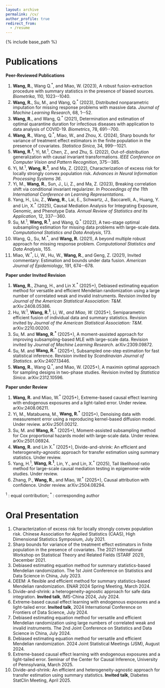 ```yaml
---
layout: archive
permalink: /cv/
author_profile: true
redirect_from:
  - /resume
---
```


{% include base_path %}


Publications
======
**Peer-Reviewed Publications**
1. **Wang, R.**, Wang Q.<sup>*</sup>, and Miao, W. (2023), A robust fusion-extraction procedure with summary statistics in the presence of biased sources. _Biometrika_, 110, 1023--1040.
2. **Wang, R.**, Su, M., and Wang, Q.<sup>*</sup> (2023), Distributed nonparametric imputation for missing response problems with massive data. _Journal of Machine Learning Research_, 68, 1--52.
3. **Wang, R.**, and Wang, Q.<sup>*</sup> (2021), Determination and estimation of optimal quarantine duration for infectious diseases with application to data analysis of COVID-19. _Biometrics_, 78, 691--700.
4. **Wang, R.**, Wang, Q.<sup>*</sup>, Miao, W., and Zhou, X. (2024), Sharp bounds for variance of treatment effect estimators in the finite population in the presence of covariates. _Statistica Sinica_, 34, 999--1021.
5. **Wang, R.<sup>1</sup>**, Yi, M.<sup>1</sup>, Chen, Z., and Zhu, S. (2022), Out-of-distribution generalization with causal invariant transformations. _IEEE Conference on Computer Vision and Pattern Recognition_, 375--385.
6. Yi, M.<sup>1</sup>, **Wang, R.<sup>1</sup>**, and Ma, Z. (2022), Characterization of excess risk for locally strongly convex population risk. _Advances in Neural Information Processing Systems 36_.
8. Yi, M., **Wang, R.**, Sun, J., Li, Z., and Ma, Z. (2023), Breaking correlation shift via conditional invariant regularizer. _In Proceedings of the 11th International Conference on Learning Representations_.
9. Yang, H., Liu, Z., **Wang, R.**, Lai, E., Schwartz, J., Baccarelli, A., Huang, Y. and Lin, X.<sup>*</sup> (2025), Causal Mediation Analysis for Integrating Exposure, Genomic, and Phenotype Data. _Annual Review of Statistics and Its Application_, 12, 337--360.
10. Su, M.<sup>1</sup>, **Wang, R.<sup>1</sup>**, and Wang, Q.<sup>*</sup> (2022), A two-stage optimal subsampling estimation for missing data problems with large-scale data. _Computational Statistics and Data Analysis_, 173.
11. Wang, Q., Su, M.<sup>*</sup>, and **Wang, R.** (2021), A beyond multiple robust approach for missing response problem. _Computational Statistics and Data Analysis_, 155.
12. Miao, W.<sup>*</sup>, Li, W., Hu, W., **Wang, R.**, and Geng, Z. (2021), Invited commentary: Estimation and bounds under data fusion. _American Journal of Epidemiology_, 191, 674--678.

**Paper under Invited Revision**
 1.	**Wang, R.**, Zhang, H., and Lin X.<sup>*</sup> (2025+), Debiased estimating equation method for versatile and efficient Mendelian randomization using a large number of correlated weak and invalid instruments. Revision invited by _Journal of the American Statistical Association: T&M_. arXiv:2408.05386.
 2. Hu, W.<sup>1</sup>, **Wang, R.<sup>1</sup>**, Li, W.<sup>*</sup>, and Miao, W.<sup>*</sup> (2025+), Semiparametric efficient fusion of individual data and summary statistics. Revision invited by _Journal of the American Statistical Association: T&M_. arXiv:2210.00200.
 3. Su, M. and **Wang, R.<sup>*</sup>** (2025+), A moment-assisted approach for improving subsampling-based MLE with large-scale data. Revision invited by _Journal of Machine Learning Research_. arXiv:2309.09872.
 4.	Su, M. and **Wang, R.<sup>*</sup>** (2025+), Subsampled one-step estimation for fast statistical inference. Revision invited by _Scandinavian Journal of Statistics_. arXiv:2407.13446.  
 5.	**Wang, R.**, Wang Q.<sup>*</sup>, and Miao, W. (2025+), A maximin optimal approach for sampling designs in two-phase studies. Revision invited by _Statistica Sinica_. arXiv:2312.10596.   

**Paper under Review**
1. **Wang, R.** and Miao, W.<sup>*</sup> (2025+), Extreme-based causal effect learning with endogenous exposures and a light-tailed error. Under review. arXiv:2408.06211.
2. Yi, M., Matabuena, M., **Wang, R.<sup>*</sup>** (2025+), Denoising data with measurement error using a reproducing kernel-based diffusion model. Under review. arXiv:2501.00212.
3. Su, M. and **Wang, R.<sup>*</sup>** (2025+), Moment-assisted subsampling method for Cox proportional hazards model with large-scale data. Under review. arXiv:2501.06924.  
4. **Wang, R.** and Lin X.<sup>*</sup> (2025+), Divide-and-shrink: An efficient and heterogeneity-agnostic approach for transfer estimation using summary statistics. Under review.
5. Yang, H.<sup>1</sup>, **Wang, R.<sup>1</sup>**, Lin, Y., and Lin, X.<sup>*</sup> (2025), Tail likelihood ratio method for large-scale causal mediation testing in epigenome-wide studies. Under review.
6. Zhang, P., **Wang, R.**, and Miao, W.<sup>*</sup> (2025+), Causal attribution with confidence. Under review. arXiv:2504.08294.

<sup>1</sup> : equal contribution; <sup>*</sup> : corresponding author
  
Oral Presentation
======
1. Characterization of excess risk for locally strongly convex population risk. Chinese Association for Applied Statistics (CAAS), High Dimensional Statistics Symposium, July 2021.
2. Sharp bounds for variance of the treatment effect estimators in finite population in the presence of covariates. The 2021 International Workshop on	Statistical Theory and Related Fields (STARF 2021), December 2021.
3. Debiased estimating equation method for summary statistics-based Mendelian randomization. The 1st Joint Conference on Statistics and Data Science in China, July 2023.
4. DEEM: A flexible and efficient method for summary statistics-based Mendelian randomization. ENAR 2024 Spring Meeting, March 2024.
5. Divide-and-shrink: a heterogeneity-agnostic approach for safe data integration. **Invited talk**, IMS-China 2024, July 2024.
6. Extreme-based causal effect learning with endogenous exposures and a light-tailed error. **Invited talk**, 2024 International Conference on Frontiers of Data Science, July 2024.
7. Debiased estimating equation method for versatile and efficient Mendelian randomization using large numbers of correlated weak and invalid instruments. The 2nd Joint Conference on Statistics and Data Science in China, July 2024.
8. Debiased estimating equation method for versatile and efficient Mendelian randomization. 2024 Joint Statistical Meetings (JSM), August 2024.
9. Extreme-based causal effect learning with endogenous exposures and a light-tailed error. Seminar of the Center for Causal Inference, University of Pennsylvania, March 2025.
10. Divide-and-shrink: An efficient and heterogeneity-agnostic approach for transfer estimation using summary statistics. **Invited talk**, Diabetes StatClin Meeting, April 2025.


